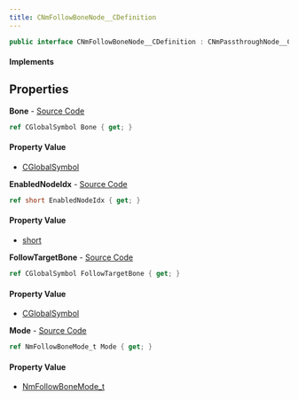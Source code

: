 ```yaml
---
title: CNmFollowBoneNode__CDefinition
---
```


```csharp
public interface CNmFollowBoneNode__CDefinition : CNmPassthroughNode__CDefinition, CNmPoseNode__CDefinition, CNmGraphNode__CDefinition, ISchemaClass<CNmGraphNode__CDefinition>, ISchemaClass<CNmPoseNode__CDefinition>, ISchemaClass<CNmPassthroughNode__CDefinition>, ISchemaClass<CNmFollowBoneNode__CDefinition>, ISchemaField, ISchemaClass, INativeHandle
```

#### Implements

## Properties

**Bone** - [Source Code](https://github.com/swiftly-solution/swiftlys2/blob/main/managed/src/SwiftlyS2.Generated/Schemas/Interfaces/CNmFollowBoneNode__CDefinition.cs#L16)

```csharp
ref CGlobalSymbol Bone { get; }
```

#### Property Value

- [CGlobalSymbol](/docs/api/shared/natives/cglobalsymbol)

**EnabledNodeIdx** - [Source Code](https://github.com/swiftly-solution/swiftlys2/blob/main/managed/src/SwiftlyS2.Generated/Schemas/Interfaces/CNmFollowBoneNode__CDefinition.cs#L20)

```csharp
ref short EnabledNodeIdx { get; }
```

#### Property Value

- [short](https://learn.microsoft.com/dotnet/api/system.int16)

**FollowTargetBone** - [Source Code](https://github.com/swiftly-solution/swiftlys2/blob/main/managed/src/SwiftlyS2.Generated/Schemas/Interfaces/CNmFollowBoneNode__CDefinition.cs#L18)

```csharp
ref CGlobalSymbol FollowTargetBone { get; }
```

#### Property Value

- [CGlobalSymbol](/docs/api/shared/natives/cglobalsymbol)

**Mode** - [Source Code](https://github.com/swiftly-solution/swiftlys2/blob/main/managed/src/SwiftlyS2.Generated/Schemas/Interfaces/CNmFollowBoneNode__CDefinition.cs#L22)

```csharp
ref NmFollowBoneMode_t Mode { get; }
```

#### Property Value

- [NmFollowBoneMode_t](/docs/api/shared/schemadefinitions/nmfollowbonemode_t)

